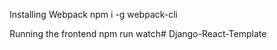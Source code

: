 Installing Webpack
      npm i -g webpack-cli

Running the frontend
      npm run watch# Django-React-Template
